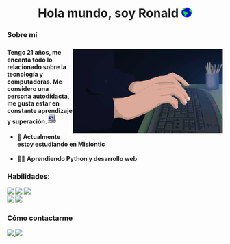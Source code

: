 <h1 align="center">Hola mundo, soy Ronald <img width="25px" src="https://github.com/comayocode/comayocode/blob/main/assets/Earth.gif?raw=true"></h1>
<h3><b>Sobre mí</b><h3>
<img align="right" width="350px" src="https://github.com/comayocode/comayocode/blob/main/assets/Dev.gif?raw=true">

<h4>Tengo 21 años, me encanta todo lo relacionado sobre la tecnología y computadoras. Me considero una persona autodidacta, me gusta estar en constante aprendizaje y superación.<img width="22px" src="https://github.com/comayocode/comayocode/blob/main/assets/PC.gif?raw=true"> </h4>

  <ul>
    <li> 📒 <b>Actualmente estoy estudiando en Misiontic </b> </li>
     <br>  
    <li> 👨‍💻 <b>Aprendiendo Python y desarrollo web</li>
  </ul>
        
<h3><b>Habilidades:</h3>
<img src="https://img.shields.io/badge/HTML5-E34F26?style=for-the-badge&logo=html5&logoColor=white">
<img src="https://img.shields.io/badge/CSS3-1572B6?style=for-the-badge&logo=css3&logoColor=white">
<img src="https://img.shields.io/badge/Java-ED8B00?style=for-the-badge&logo=java&logoColor=white">
<br>
<img src="https://img.shields.io/badge/MySQL-00000F?style=for-the-badge&logo=mysql&logoColor=white">
<img src="https://img.shields.io/badge/Visual_Studio_Code-0078D4?style=for-the-badge&logo=visual%20studio%20code&logoColor=white">
<b>
<h3>Cómo contactarme</h3>
<a href="mailto:ronalc726@gmail.com"><img src="https://img.shields.io/badge/Gmail-D14836?style=for-the-badge&logo=gmail&logoColor=white">
</a>
<a href="https://twitter.com/_rocodev"><img src="https://img.shields.io/badge/Twitter-1DA1F2?style=for-the-badge&logo=twitter&logoColor=white">
</a>




<!--
**comayocode/comayocode** is a ✨ _special_ ✨ repository because its `README.md` (this file) appears on your GitHub profile.

Here are some ideas to get you started:

- 🔭 I’m currently working on ...
- 🌱 I’m currently learning ...
- 👯 I’m looking to collaborate on ...
- 🤔 I’m looking for help with ...
- 💬 Ask me about ...
- 📫 How to reach me: ...
- 😄 Pronouns: ...
- ⚡ Fun fact: ...
-->
